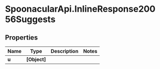 # SpoonacularApi.InlineResponse20056Suggests

## Properties

Name | Type | Description | Notes
------------ | ------------- | ------------- | -------------
**u** | **[Object]** |  | 


